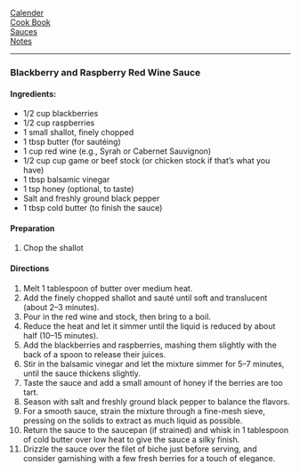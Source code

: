 [Calender]()   
[Cook Book]()   
[Sauces]()   
[Notes]()   

-----   

### Blackberry and Raspberry Red Wine Sauce

#### Ingredients:
* 1/2 cup blackberries
* 1/2 cup raspberries
* 1 small shallot, finely chopped
* 1 tbsp butter (for sautéing)
* 1 cup red wine (e.g., Syrah or Cabernet Sauvignon)
* 1/2 cup cup game or beef stock (or chicken stock if that’s what you have)
* 1 tbsp balsamic vinegar
* 1 tsp honey (optional, to taste)
* Salt and freshly ground black pepper
* 1 tbsp cold butter (to finish the sauce)    

#### Preparation   
1. Chop the shallot   

#### Directions   
1. Melt 1 tablespoon of butter over medium heat.
2. Add the finely chopped shallot and sauté until soft and translucent (about 2–3 minutes).
3. Pour in the red wine and stock, then bring to a boil.
4. Reduce the heat and let it simmer until the liquid is reduced by about half (10–15 minutes).
5. Add the blackberries and raspberries, mashing them slightly with the back of a spoon to release their juices.
6. Stir in the balsamic vinegar and let the mixture simmer for 5–7 minutes, until the sauce thickens slightly.
7. Taste the sauce and add a small amount of honey if the berries are too tart.
8. Season with salt and freshly ground black pepper to balance the flavors.
9. For a smooth sauce, strain the mixture through a fine-mesh sieve, pressing on the solids to extract as much liquid as possible.
10. Return the sauce to the saucepan (if strained) and whisk in 1 tablespoon of cold butter over low heat to give the sauce a silky finish.
11. Drizzle the sauce over the filet of biche just before serving, and consider garnishing with a few fresh berries for a touch of elegance.

